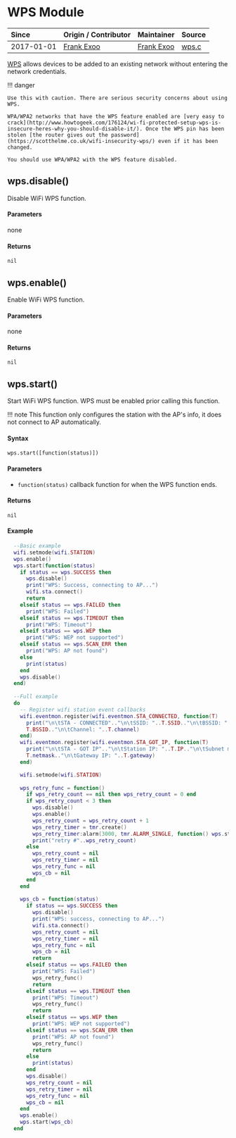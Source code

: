 # WPS Module
| Since  | Origin / Contributor  | Maintainer  | Source  |
| :----- | :-------------------- | :---------- | :------ |
| 2017-01-01 | [Frank Exoo](https://github.com/FrankX0) | [Frank Exoo](https://github.com/FrankX0) | [wps.c](../../app/modules/wps.c)|

[WPS](https://en.wikipedia.org/wiki/Wi-Fi_Protected_Setup) allows devices to be added to an existing network without entering the network credentials.

!!! danger

    Use this with caution. There are serious security concerns about using WPS.

    WPA/WPA2 networks that have the WPS feature enabled are [very easy to crack](http://www.howtogeek.com/176124/wi-fi-protected-setup-wps-is-insecure-heres-why-you-should-disable-it/). Once the WPS pin has been stolen [the router gives out the password](https://scotthelme.co.uk/wifi-insecurity-wps/) even if it has been changed.

    You should use WPA/WPA2 with the WPS feature disabled.

## wps.disable()
Disable WiFi WPS function.

#### Parameters
none

#### Returns
`nil`

## wps.enable()
Enable WiFi WPS function.

#### Parameters
none

#### Returns
`nil`

## wps.start()
Start WiFi WPS function. WPS must be enabled prior calling this function.

!!! note
	This function only configures the station with the AP's info, it does not connect to AP automatically.

#### Syntax
`wps.start([function(status)])`

#### Parameters
- `function(status)` callback function for when the WPS function ends.

#### Returns
`nil`

#### Example
```lua
  --Basic example
  wifi.setmode(wifi.STATION)
  wps.enable()
  wps.start(function(status)
    if status == wps.SUCCESS then
      wps.disable()
      print("WPS: Success, connecting to AP...")
      wifi.sta.connect()
      return
    elseif status == wps.FAILED then
      print("WPS: Failed")
    elseif status == wps.TIMEOUT then
      print("WPS: Timeout")
    elseif status == wps.WEP then
      print("WPS: WEP not supported")
    elseif status == wps.SCAN_ERR then
      print("WPS: AP not found")
    else
      print(status)
    end
    wps.disable()
  end)
  
  --Full example
  do
    -- Register wifi station event callbacks
    wifi.eventmon.register(wifi.eventmon.STA_CONNECTED, function(T)
      print("\n\tSTA - CONNECTED".."\n\tSSID: "..T.SSID.."\n\tBSSID: "..
      T.BSSID.."\n\tChannel: "..T.channel)
    end)
    wifi.eventmon.register(wifi.eventmon.STA_GOT_IP, function(T)
      print("\n\tSTA - GOT IP".."\n\tStation IP: "..T.IP.."\n\tSubnet mask: "..
      T.netmask.."\n\tGateway IP: "..T.gateway)
    end)

    wifi.setmode(wifi.STATION)
  
    wps_retry_func = function() 
      if wps_retry_count == nil then wps_retry_count = 0 end
      if wps_retry_count < 3 then 
        wps.disable()
        wps.enable()
        wps_retry_count = wps_retry_count + 1
        wps_retry_timer = tmr.create()
        wps_retry_timer:alarm(3000, tmr.ALARM_SINGLE, function() wps.start(wps_cb) end)
        print("retry #"..wps_retry_count)
      else
        wps_retry_count = nil
        wps_retry_timer = nil
        wps_retry_func = nil
        wps_cb = nil
      end
    end
  
    wps_cb = function(status)
      if status == wps.SUCCESS then
        wps.disable()
        print("WPS: success, connecting to AP...")
        wifi.sta.connect()
        wps_retry_count = nil
        wps_retry_timer = nil
        wps_retry_func = nil
        wps_cb = nil
        return
      elseif status == wps.FAILED then
        print("WPS: Failed")
        wps_retry_func()
        return
      elseif status == wps.TIMEOUT then
        print("WPS: Timeout")
        wps_retry_func()
        return
      elseif status == wps.WEP then
        print("WPS: WEP not supported")
      elseif status == wps.SCAN_ERR then
        print("WPS: AP not found")
        wps_retry_func()
        return
      else
        print(status)
      end
      wps.disable()
      wps_retry_count = nil
      wps_retry_timer = nil
      wps_retry_func = nil
      wps_cb = nil
    end
    wps.enable()
    wps.start(wps_cb)
  end
  
```
